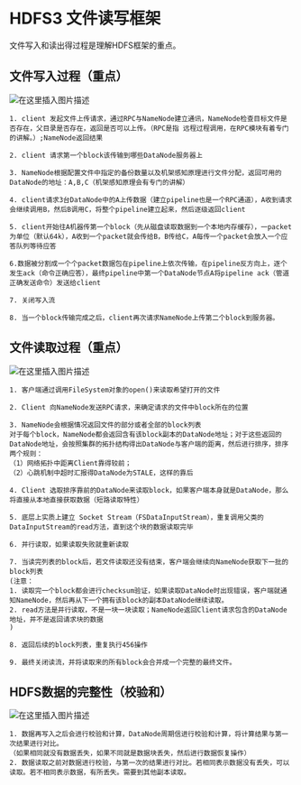# HDFS3 文件读写框架

文件写入和读出得过程是理解HDFS框架的重点。

## 文件写入过程（重点）

![在这里插入图片描述](https://img-blog.csdnimg.cn/20191104232120158.png?x-oss-process=image/watermark,type_ZmFuZ3poZW5naGVpdGk,shadow_10,text_aHR0cHM6Ly9ibG9nLmNzZG4ubmV0L3dlaXhpbl80NDMxODgzMA==,size_16,color_FFFFFF,t_70)

```
1. client 发起文件上传请求，通过RPC与NameNode建立通讯，NameNode检查目标文件是否存在，父目录是否存在，返回是否可以上传。（RPC是指 远程过程调用，在RPC模块有着专门的讲解。）;NameNode返回结果

2. client 请求第一个block该传输到哪些DataNode服务器上

3. NameNode根据配置文件中指定的备份数量以及机架感知原理进行文件分配，返回可用的DataNode的地址：A,B,C（机架感知原理会有专门的讲解）

4. client请求3台DataNode中的A上传数据（建立pipeline也是一个RPC通道），A收到请求会继续调用B，然后B调用C，将整个pipeline建立起来，然后逐级返回client

5. client开始往A机器传第一个block（先从磁盘读取数据到一个本地内存缓存），一packet为单位（默认64k），A收到一个packet就会传给B，B传给C，A每传一个packet会放入一个应答队列等待应答

6.数据被分割成一个个packet数据包在pipeline上依次传输，在pipeline反方向上，逐个发生ack（命令正确应答），最终pipeline中第一个DataNode节点A将pipeline ack（管道正确发送命令）发送给client

7. 关闭写入流

8. 当一个block传输完成之后，client再次请求NameNode上传第二个block到服务器。
```



## 文件读取过程（重点）

![在这里插入图片描述](https://img-blog.csdnimg.cn/20191104232443787.png?x-oss-process=image/watermark,type_ZmFuZ3poZW5naGVpdGk,shadow_10,text_aHR0cHM6Ly9ibG9nLmNzZG4ubmV0L3dlaXhpbl80NDMxODgzMA==,size_16,color_FFFFFF,t_70)

```
1. 客户端通过调用FileSystem对象的open()来读取希望打开的文件

2. Client 向NameNode发送RPC请求，来确定请求的文件中block所在的位置

3. NameNode会根据情况返回文件的部分或者全部的block列表
对于每个block，NameNode都会返回含有该block副本的DataNode地址；对于这些返回的DataNode地址，会按照集群的拓扑结构得出DataNode与客户端的距离，然后进行排序，排序两个规则：
（1）网络拓扑中距离Client靠得较前；
（2）心跳机制中超时汇报得DataNode为STALE，这样的靠后

4. Client 选取排序靠前的DataNode来读取block，如果客户端本身就是DataNode，那么将直接从本地直接获取数据（短路读取特性）

5. 底层上实质上建立 Socket Stream（FSDataInputStream），重复调用父类的DataInputStream的read方法，直到这个块的数据读取完毕

6. 并行读取，如果读取失败就重新读取

7. 当读完列表的block后，若文件读取还没有结束，客户端会继续向NameNode获取下一批的block列表
(注意：
1. 读取完一个block都会进行checksum验证，如果读取DataNode时出现错误，客户端就通知NameNode，然后再从下一个拥有该block的副本DataNode继续读取。
2. read方法是并行读取，不是一块一块读取；NameNode返回Client请求包含的DataNode地址，并不是返回请求块的数据
)

8. 返回后续的block列表，重复执行456操作

9. 最终关闭读流，并将读取来的所有block会合并成一个完整的最终文件。
```



## HDFS数据的完整性（校验和）

![在这里插入图片描述](https://img-blog.csdnimg.cn/20191105143933343.png?x-oss-process=image/watermark,type_ZmFuZ3poZW5naGVpdGk,shadow_10,text_aHR0cHM6Ly9ibG9nLmNzZG4ubmV0L3dlaXhpbl80NDMxODgzMA==,size_16,color_FFFFFF,t_70)

```
1. 数据再写入之后会进行校验和计算，DataNode周期信进行校验和计算，将计算结果与第一次结果进行对比。
（如果相同就没有数据丢失，如果不同就是数据块丢失，然后进行数据恢复操作）
2. 数据读取之前对数据进行校验，与第一次的结果进行对比。若相同表示数据没有丢失，可以读取。若不相同表示数据，有所丢失。需要到其他副本读取。
```

